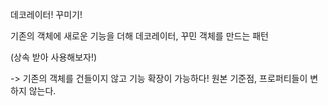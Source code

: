 데코레이터! 꾸미기! 

기존의 객체에 새로운 기능을 더해 
데코레이터, 꾸민 객체를 만드는 패턴

(상속 받아 사용해보자!)

-> 기존의 객체를 건들이지 않고 기능 확장이 가능하다! 원본 기준점, 프로퍼티들이 변하지 않는다.




